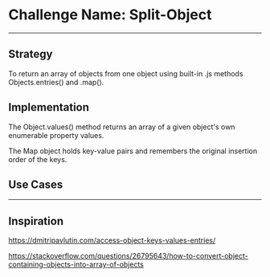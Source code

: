 # Challenge Name: Split-Object

---

## Strategy

To return an array of objects from one object using built-in .js methods Objects.entries() and .map().

## Implementation

The Object.values() method returns an array of a given object's own enumerable property values.

The Map object holds key-value pairs and remembers the original insertion order of the keys.

## Use Cases

---

## Inspiration

<!--
  was there any code, blog post, video, ... that inspired your solution?
  there's nothing wrong with adapting other people's code, just give them credit!
  and say how it inspired your solution.
-->

https://dmitripavlutin.com/access-object-keys-values-entries/

https://stackoverflow.com/questions/26795643/how-to-convert-object-containing-objects-into-array-of-objects
